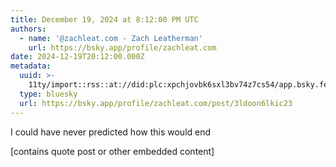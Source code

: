 ```yaml
---
title: December 19, 2024 at 8:12:00 PM UTC
authors:
  - name: '@zachleat.com - Zach Leatherman'
    url: https://bsky.app/profile/zachleat.com
date: 2024-12-19T20:12:00.000Z
metadata:
  uuid: >-
    11ty/import::rss::at://did:plc:xpchjovbk6sxl3bv74z7cs54/app.bsky.feed.post/3ldoon6lkic23
  type: bluesky
  url: https://bsky.app/profile/zachleat.com/post/3ldoon6lkic23
---
```

I could have never predicted how this would end

[contains quote post or other embedded content]